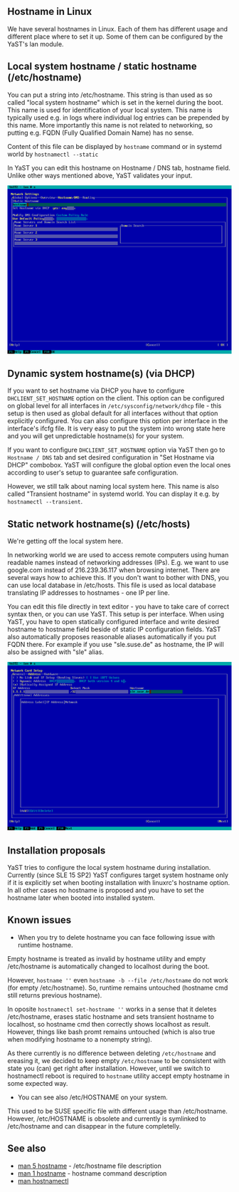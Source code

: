 ## Hostname in Linux ##

We have several hostnames in Linux. Each of them has different usage and different place where to set it up. Some of them can be configured by the YaST's lan module.

## Local system hostname / static hostname (/etc/hostname) ##

You can put a string into /etc/hostname. This string is than used as so called "local system hostname" which is set in the kernel during the boot. This name is used for identification of your local system. This name is typically used e.g. in logs where individual log entries can be prepended by this name. More importantly this name is not related to networking, so putting e.g. FQDN (Fully Qualified Domain Name) has no sense.

Content of this file can be displayed by `hostname` command or in systemd world by `hostnamectl --static`

In YaST you can edit this hostname on Hostname / DNS tab, hostname field. Unlike other ways mentioned above, YaST validates your input.

![Hostname/DNS tab](pics/hostname_tab.png?raw=true "Hostname/DNS tab")

## Dynamic system hostname(s) (via DHCP) ##

If you want to set hostname via DHCP you have to configure `DHCLIENT_SET_HOSTNAME` option on the client. This option can be configured on global level for all interfaces in `/etc/sysconfig/network/dhcp` file - this setup is then used as global default for all interfaces without that option explicitly configured. You can also configure this option per interface in the interface's ifcfg file. It is very easy to put the system into wrong state here and you will get unpredictable hostname(s) for your system.

If you want to configure `DHCLIENT_SET_HOSTNAME` option via YaST then go to `Hostname / DNS` tab and set desired configuration in "Set Hostname via DHCP" combobox. YaST will configure the global option even the local ones according to user's setup to guarantee safe configuration.

However, we still talk about naming local system here. This name is also called "Transient hostname" in systemd world. You can display it e.g. by `hostnamectl --transient`.

## Static network hostname(s) (/etc/hosts) ##

We're getting off the local system here.

In networking world we are used to access remote computers using human readable names instead of networking addresses (IPs). E.g. we want to use google.com instead of 216.239.36.117 when browsing internet. There are several ways how to achieve this. If you don't want to bother with DNS, you can use local database in /etc/hosts. This file is used as local database translating IP addresses to hostnames - one IP per line.

You can edit this file directly in text editor - you have to take care of correct syntax then, or you can use YaST. This setup is per interface. When using YaST, you have to open statically configured interface and write desired hostname to hostname field beside of static IP configuration fields. YaST also automatically proposes reasonable aliases automatically if you put FQDN there. For example if you use "sle.suse.de" as hostname, the IP will also be assigned with "sle" alias.

![Hostname for interface](pics/hostname_iface.png?raw=true "Hostname for interface")

## Installation proposals ##

YaST tries to configure the local system hostname during installation. Currently (since SLE 15 SP2) YaST configures target system hostname only if it is explicitly set when booting installation with linuxrc's hostname option. In all other cases no hostname is proposed and you have to set the hostname later when booted into installed system.

## Known issues ##

* When you try to delete hostname you can face following issue with runtime hostname.

Empty hostname is treated as invalid by hostname utility and empty /etc/hostname is automatically changed to localhost during the boot.

However, `hostname ''` even `hostname -b --file /etc/hostname` do not work (for empty /etc/hostname). So, runtime remains untouched (hostname cmd still returns previous hostname).

In oposite `hostnamectl set-hostname ''` works in a sense that it deletes /etc/hostname, erases static hostname and sets transient hostname to localhost, so hostname cmd then correctly shows localhost as result. However, things like bash promt remains untouched (which is also true when modifying hostname to a nonempty string).

As there currently is no difference between deleting `/etc/hostname` and ereasing it, we decided to keep empty `/etc/hostname` to be consistent with state you (can) get right after installation. However, until we switch to hostnamectl reboot is required to `hostname` utility accept empty hostname in some expected way.

* You can see also /etc/HOSTNAME on your system.

This used to be SUSE specific file with different usage than /etc/hostname. However, /etc/HOSTNAME is obsolete and currently is symlinked to /etc/hostname and can disappear in the future completelly.

## See also ##

* [man 5 hostname](http://man7.org/linux/man-pages/man5/hostname.5.html) - /etc/hostname file description
* [man 1 hostname](http://man7.org/linux/man-pages/man1/hostname.1.html) - hostname command description
* [man hostnamectl](http://man7.org/linux/man-pages/man1/hostnamectl.1.html)
